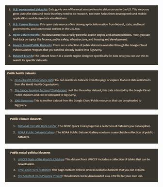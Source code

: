 ![a53f1e93b8dd2a77a3f3d08e31d7a68b.png](../../../../_resources/a53f1e93b8dd2a77a3f3d08e31d7a68b.png)

![fe3d14102615b4c2f87e694e0752cd4c.png](../../../../_resources/fe3d14102615b4c2f87e694e0752cd4c.png)

![5cd0cbe8d3944121261f65473dc6266d.png](../../../../_resources/5cd0cbe8d3944121261f65473dc6266d.png)

![bef4611ac4bc0b966f1b2926fe23f8a2.png](../../../../_resources/bef4611ac4bc0b966f1b2926fe23f8a2.png)